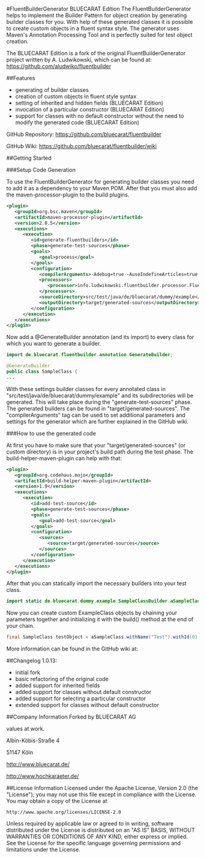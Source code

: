 #FluentBuilderGenerator BLUECARAT Edition
The FluentBuilderGenerator helps to implement the Builder Pattern for object creation by generating builder classes for you. With help of these generated classes it is possible to create custom objects in a fluent syntax style. The generator uses Maven's Annotation Processing Tool and is perfectly suited for test object creation.

The BLUECARAT Edition is a fork of the original FluentBuilderGenerator project written by A. Ludwikowski, which can be found at: https://github.com/aludwiko/fluentbuilder

##Features
* generating of builder classes
* creation of custom objects in fluent style syntax
* setting of inherited and hidden fields (BLUECARAT Edition)
* invocation of a particular constructor (BLUECARAT Edition)
* support for classes with no default constructor without the need to modify the generated code (BLUECARAT Edition)

GitHub Repository: https://github.com/bluecarat/fluentbuilder

GitHub Wiki: https://github.com/bluecarat/fluentbuilder/wiki


##Getting Started

###Setup Code Generation

To use the FluentBuilderGenerator for generating builder classes you need to add it as a dependency to your Maven POM. After that you must also add the maven-processor-plugin to the build plugins.

```xml
<plugin>
   <groupId>org.bsc.maven</groupId>
   <artifactId>maven-processor-plugin</artifactId>
   <version>2.0.5</version>
   <executions>
      <execution>
         <id>generate-fluentbuilders</id>
         <phase>generate-test-sources</phase>
         <goals>
            <goal>process</goal>
         </goals>
         <configuration>
            <compilerArguments>-Adebug=true -AuseIndefineArticles=true -encoding UTF-8</compilerArguments>
            <processors>
               <processor>info.ludwikowski.fluentbuilder.processor.FluentBuilderProcessor</processor>
            </processors>
            <sourceDirectory>src/test/java/de/bluecarat/dummy/example</sourceDirectory>
            <outputDirectory>target/generated-sources</outputDirectory>
         </configuration>
      </execution>
   </executions>
</plugin>
```

Now add a @GenerateBuilder annotation (and its import) to every class for
which you want to generate a builder.

```java
import de.bluecarat.fluentbuilder.annotation.GenerateBuilder;

@GenerateBuilder
public class SampleClass {
...
```

With these settings builder classes for every annotated class in "src/test/java/de/bluecarat/dummy/example" and its
subdirectories will be generated. This will take place during the "generate-test-sources" phase. The generated builders can be found in "target/generated-sources". The "compilerArguments" tag can be used to set additional parameters and settings for the generator which are further explained in the GitHub wiki.

###How to use the generated code

At first you have to make sure that your "target/generated-sources" (or custom directory) is in your project's build path during the test phase. The build-helper-maven-plugin can help with that:

```xml
<plugin>
   <groupId>org.codehaus.mojo</groupId>
   <artifactId>build-helper-maven-plugin</artifactId>
   <version>1.9</version>
   <executions>
      <execution>
         <id>add-test-source</id>
         <phase>generate-test-sources</phase>
         <goals>
            <goal>add-test-source</goal>
         </goals>
         <configuration>
            <sources>
               <source>target/generated-sources</source>
            </sources>
         </configuration>
      </execution>
   </executions>
</plugin>
```

After that you can statically import the necessary builders into your test class.

```java
import static de.bluecarat.dummy.example.SampleClassBuilder.aSampleClass;
```

Now you can create custom ExampleClass objects by chaining your parameters together and initializing it with the build() method at the end of your chain.

```java
final SampleClass testObject = aSampleClass.withName("Test").withId(0).build();
```

More information can be found in the GitHub wiki at:

##Changelog
1.0.13:

- initial fork
- basic refactoring of the original code
- added support for inherited fields
- added support for classes without default constructor
- added support for selecting a particular constructor
- extended support for classes without default constructor

	
##Company Information
Forked by BLUECARAT AG
 
values at work.

Albin-Köbis-Straße 4

51147 Köln

http://www.bluecarat.de/

http://www.hochkaraeter.de/ 
	
##License Information
Licensed under the Apache License, Version 2.0 (the "License");
you may not use this file except in compliance with the License.
You may obtain a copy of the License at

    http://www.apache.org/licenses/LICENSE-2.0

Unless required by applicable law or agreed to in writing, software
distributed under the License is distributed on an "AS IS" BASIS,
WITHOUT WARRANTIES OR CONDITIONS OF ANY KIND, either express or implied.
See the License for the specific language governing permissions and
limitations under the License.

